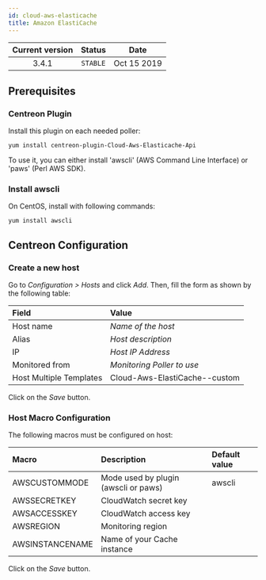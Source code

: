 ```yaml
---
id: cloud-aws-elasticache
title: Amazon ElastiCache
---
```


| Current version | Status | Date |
| :-: | :-: | :-: |
| 3.4.1 | `STABLE` | Oct 15 2019 |

## Prerequisites

### Centreon Plugin

Install this plugin on each needed poller:

``` shell
yum install centreon-plugin-Cloud-Aws-Elasticache-Api
```

To use it, you can either install 'awscli' (AWS Command Line Interface) or 'paws' (Perl AWS SDK).

### Install awscli

On CentOS, install with following commands:

``` shell
yum install awscli
```

## Centreon Configuration

### Create a new host

Go to *Configuration \> Hosts* and click *Add*. Then, fill the form as shown by the following table:

| Field                   | Value                         |
| :---------------------- | :---------------------------- |
| Host name               | *Name of the host*            |
| Alias                   | *Host description*            |
| IP                      | *Host IP Address*             |
| Monitored from          | *Monitoring Poller to use*    |
| Host Multiple Templates | Cloud-Aws-ElastiCache--custom |

Click on the *Save* button.

### Host Macro Configuration

The following macros must be configured on host:

| Macro           | Description                          | Default value |
| :-------------- | :----------------------------------- | :------------ |
| AWSCUSTOMMODE   | Mode used by plugin (awscli or paws) | awscli        |
| AWSSECRETKEY    | CloudWatch secret key                |               |
| AWSACCESSKEY    | CloudWatch access key                |               |
| AWSREGION       | Monitoring region                    |               |
| AWSINSTANCENAME | Name of your Cache instance          |               |

Click on the *Save* button.

